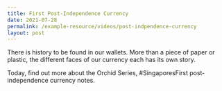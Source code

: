```yaml
---
title: First Post-Independence Currency
date: 2021-07-28
permalink: /example-resource/videos/post-indpendence-currency
layout: post
---
```

There is history to be found in our wallets. More than a piece of paper or plastic, the different faces of our currency each has its own story. 

Today, find out more about the Orchid Series, #SingaporesFirst post-independence currency notes.

